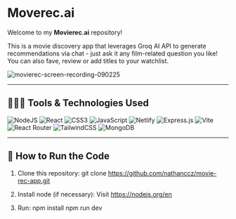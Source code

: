 # Moverec.ai

Welcome to my **Movierec.ai** repository!

This is a movie discovery app that leverages Groq AI API to generate recommendations via chat - just ask it any film-related question you like! You can also fave, review or add titles to your watchlist.

![movierec-screen-recording-090225](https://github.com/user-attachments/assets/d4d26dab-47ac-4703-82d2-371b17d1a53d)

---

## 👨🏻‍💻 Tools & Technologies Used

![NodeJS](https://img.shields.io/badge/node.js-6DA55F?style=for-the-badge&logo=node.js&logoColor=white) ![React](https://img.shields.io/badge/React-20232A?style=for-the-badge&logo=react&logoColor=61DAFB) ![CSS3](https://img.shields.io/badge/css3-%231572B6.svg?style=for-the-badge&logo=css&logoColor=white) ![JavaScript](https://img.shields.io/badge/javascript-%23323330.svg?style=for-the-badge&logo=javascript&logoColor=%23F7DF1E) ![Netlify](https://img.shields.io/badge/Netlify-00C7B7?style=for-the-badge&logo=netlify&logoColor=white) ![Express.js](https://img.shields.io/badge/express.js-%23404d59.svg?style=for-the-badge&logo=express&logoColor=%2361DAFB) ![Vite](https://img.shields.io/badge/Vite-%230081CB.svg?style=for-the-badge&logo=vite&logoColor=white) ![React Router](https://img.shields.io/badge/React_Router-CA4245?style=for-the-badge&logo=react-router&logoColor=white) ![TailwindCSS](https://img.shields.io/badge/tailwindcss-%2338B2AC.svg?style=for-the-badge&logo=tailwind-css&logoColor=white) ![MongoDB](https://img.shields.io/badge/MongoDB-%234ea94b.svg?style=for-the-badge&logo=mongodb&logoColor=white) 

---

## 🔧 How to Run the Code

1. Clone this repository:
   git clone https://github.com/nathanccz/movie-rec-app.git

2. Install node (if necessary):
   Visit https://nodejs.org/en

3. Run:
   npm install
   npm run dev
